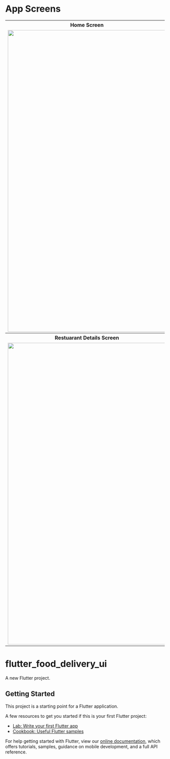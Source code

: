 # App Screens
<table> 
  
   <tr>
     <th>Home Screen</th>
     <th>Search Feature</th> 
   </tr>
    
   <tr>
     <td>
         <img src="https://user-images.githubusercontent.com/18363332/77973466-9116d200-72f4-11ea-9b6e-011ec0676b6b.png"                 width="500" height="950">
     </td>
     <td>
         <img src="https://user-images.githubusercontent.com/18363332/77973588-ebb02e00-72f4-11ea-8f52-8eaedaea54a0.png"                 width="500" height="950">
     </td>
  
  
  
   <tr>
     <th>Restuarant Details Screen</th>
     <th>Cart Screen</th> 
   </tr>
    
   <tr>
     <td>
         <img src="https://user-images.githubusercontent.com/18363332/77973710-506b8880-72f5-11ea-98c9-d04f5b647fbe.png"                 width="500" height="950">
     </td>
     <td>
         <img src="https://user-images.githubusercontent.com/18363332/77973737-7133de00-72f5-11ea-9b10-29fa6c7ba28b.png"                 width="500" height="950">
     </td>
  
   
</table>

# flutter_food_delivery_ui

A new Flutter project.

## Getting Started

This project is a starting point for a Flutter application.

A few resources to get you started if this is your first Flutter project:

- [Lab: Write your first Flutter app](https://flutter.dev/docs/get-started/codelab)
- [Cookbook: Useful Flutter samples](https://flutter.dev/docs/cookbook)

For help getting started with Flutter, view our
[online documentation](https://flutter.dev/docs), which offers tutorials,
samples, guidance on mobile development, and a full API reference.
